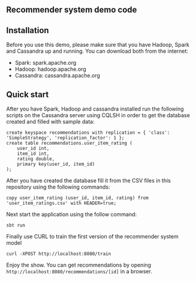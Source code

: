 Recommender system demo code
----------------------------

## Installation
Before you use this demo, please make sure that you have Hadoop, Spark and Cassandra up and running.
You can download both from the internet:

- Spark: spark.apache.org
- Hadoop: hadoop.apache.org
- Cassandra: cassandra.apache.org

## Quick start
After you have Spark, Hadoop and cassandra installed run the following scripts on the Cassandra server using CQLSH
in order to get the database created and filled with sample data:

```
create keyspace recommendations with replication = { 'class': 'SimpleStrategy', 'replication_factor': 1 };
create table recommendations.user_item_rating (
    user_id int,
    item_id int,
    rating double,
    primary key(user_id, item_id)
);
```

After you have created the database fill it from the CSV files in this repository using the following commands:

```
copy user_item_rating (user_id, item_id, rating) from 'user_item_ratings.csv' with HEADER=true;
```

Next start the application using the follow command:

```
sbt run
```

Finally use CURL to train the first version of the recommender system model

```
curl -XPOST http://localhost:8080/train
```

Enjoy the show. You can get recommendations by opening `http://localhost:8080/recommendations/[id]` in a browser.
